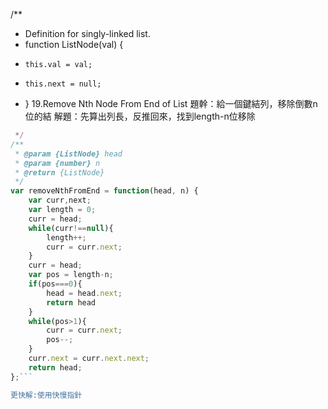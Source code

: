 /**
 * Definition for singly-linked list.
 * function ListNode(val) {
 *     this.val = val;
 *     this.next = null;
 * }
19.Remove Nth Node From End of List 
題幹：給一個鍵結列，移除倒數n位的結 
解題：先算出列長，反推回來，找到length-n位移除

```Javascript
 */
/**
 * @param {ListNode} head
 * @param {number} n
 * @return {ListNode}
 */
var removeNthFromEnd = function(head, n) {
    var curr,next;
    var length = 0;
    curr = head;
    while(curr!==null){
        length++;
        curr = curr.next;
    }
    curr = head;
    var pos = length-n;
    if(pos===0){
        head = head.next;
        return head
    }
    while(pos>1){
        curr = curr.next;
        pos--;
    }
    curr.next = curr.next.next;
    return head;
};```

更快解:使用快慢指針
